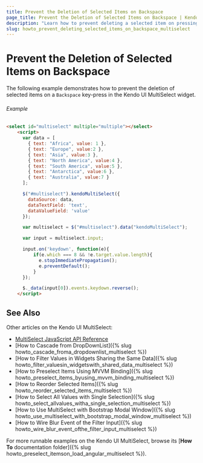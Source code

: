 ```yaml
---
title: Prevent the Deletion of Selected Items on Backspace
page_title: Prevent the Deletion of Selected Items on Backspace | Kendo UI MultiSelect
description: "Learn how to prevent deleting a selected item on pressing the Backspace key in the input of the Kendo UI MultiSelect widget."
slug: howto_prevent_deleting_selected_items_on_backspace_multiselect
---
```


# Prevent the Deletion of Selected Items on Backspace

The following example demonstrates how to prevent the deletion of selected items on a `Backspace` key-press in the Kendo UI MultiSelect widget.

###### Example

```html
<select id="multiselect" multiple="multiple"></select>
    <script>
      var data = [
        { text: "Africa", value: 1 },
        { text: "Europe", value:2 },
        { text: "Asia", value:3 },
        { text: "North America", value:4 },
        { text: "South America", value:5 },
        { text: "Antarctica", value:6 },
        { text: "Australia", value:7 }
      ];

      $("#multiselect").kendoMultiSelect({
        dataSource: data,
        dataTextField: 'text',
        dataValueField: 'value'
      });

      var multiselect = $("#multiselect").data("kendoMultiSelect");

      var input = multiselect.input;

      input.on('keydown', function(e){
          if(e.which === 8 && !e.target.value.length){
            e.stopImmediatePropagation();  
            e.preventDefault();
          }
      });

      $._data(input[0]).events.keydown.reverse();
    </script>
```

## See Also

Other articles on the Kendo UI MultiSelect:

* [MultiSelect JavaScript API Reference](/api/javascript/ui/multiselect)
* [How to Cascade from DropDownList]({% slug howto_cascade_froma_dropdownlist_multiselect %})
* [How to Filter Values in Widgets Sharing the Same Data]({% slug howto_filter_valuesin_widgetswith_shared_data_multiselect %})
* [How to Preselect Items Using MVVM Binding]({% slug howto_preselect_items_byusing_mvvm_binding_multiselect %})
* [How to Reorder Selected Items]({% slug howto_reorder_selected_items_multiselect %})
* [How to Select All Values with Single Selection]({% slug howto_select_allvalues_witha_single_selection_multiselect %})
* [How to Use MultiSelect with Bootstrap Modal Window]({% slug howto_use_multiselect_with_bootstrap_modal_window_multiselect %})
* [How to Wire Blur Event of the Filter Input]({% slug howto_wire_blur_event_ofthe_filtеr_input_multiselect %})

For more runnable examples on the Kendo UI MultiSelect, browse its [**How To** documentation folder]({% slug howto_preselect_itemson_load_angular_multiselect %}).
